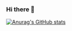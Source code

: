 ### Hi there 👋
[![Anurag's GitHub stats](https://github-readme-stats.vercel.app/api?username=qvarkk&hide=issues,prs&theme=monokai&locale=de)](https://github.com/anuraghazra/github-readme-stats)
<div align="center">
  
</div>
